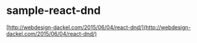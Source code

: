 sample-react-dnd
===================

[http://webdesign-dackel.com/2015/06/04/react-dnd/](http://webdesign-dackel.com/2015/06/04/react-dnd/)
